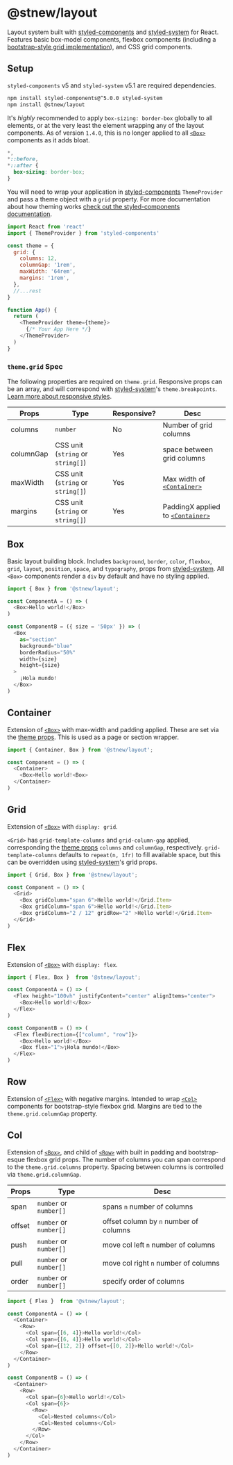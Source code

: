 # @stnew/layout

Layout system built with [styled-components] and [styled-system] for React. Features basic box-model components, flexbox components (including a [bootstrap-style grid implementation](#row)), and CSS grid components.

## Setup

`styled-components` v5 and `styled-system` v5.1 are required dependencies.

```sh
npm install styled-components@^5.0.0 styled-system
npm install @stnew/layout

```

It's _*highly*_ recommended to apply `box-sizing: border-box` globally to all elements, or at the very least the element wrapping any of the layout components. As of version `1.4.0`, this is no longer applied to all [`<Box>`] components as it adds bloat.

```css
*,
*::before,
*::after {
  box-sizing: border-box;
}
```

You will need to wrap your application in [styled-components] `ThemeProvider` and pass a theme object with a `grid` property. For more documentation about how theming works [check out the styled-components documentation](https://styled-components.com/docs/advanced#theming).

```javascript
import React from 'react'
import { ThemeProvider } from 'styled-components'

const theme = {
  grid: {
    columns: 12,
    columnGap: '1rem',
    maxWidth: '64rem',
    margins: '1rem',
  },
  //...rest
}

function App() {
  return (
    <ThemeProvider theme={theme}>
      {/* Your App Here */}
    </ThemeProvider>
  )
}
```

### `theme.grid` Spec

The following properties are required on `theme.grid`. Responsive props can be an array, and will correspond with [styled-system]'s `theme.breakpoints`. [Learn more about responsive styles](https://styled-system.com/responsive-styles).

| Props     | Type                              | Responsive? | Desc                            |
| --------- | --------------------------------- | ----------- | ------------------------------- |
| columns   | `number`                          | No          | Number of grid columns          |
| columnGap | CSS unit (`string` or `string[]`) | Yes         | space between grid columns      |
| maxWidth  | CSS unit (`string` or `string[]`) | Yes         | Max width of [`<Container>`]        |
| margins   | CSS unit (`string` or `string[]`) | Yes         | PaddingX applied to [`<Container>`] |

## Box

Basic layout building block. Includes `background`, `border`, `color`, `flexbox`, `grid`, `layout`, `position`, `space`,  and `typography`, props from [styled-system]. All `<Box>` components render a `div` by default and have no styling applied.

```javascript
import { Box } from '@stnew/layout';

const ComponentA = () => (
  <Box>Hello world!</Box>
)

const ComponentB = ({ size = '50px' }) => (
  <Box
    as="section"
    background="blue"
    borderRadius="50%"
    width={size}
    height={size}
  >
    ¡Hola mundo!
  </Box>
)
```

## Container

Extension of [`<Box>`] with max-width and padding applied. These are set via the [theme props](#setup). This is used as a page or section wrapper.

```javascript
import { Container, Box } from '@stnew/layout';

const Component = () => (
  <Container>
    <Box>Hello world!<Box>
  </Container>
)
```

## Grid

Extension of [`<Box>`] with `display: grid`.

`<Grid>` has `grid-template-columns` and `grid-column-gap` applied, corresponding the [theme props](#setup) `columns` and `columnGap`, respectively. `grid-template-columns` defaults to `repeat(n, 1fr)` to fill available space, but this can be overridden using [styled-system]'s grid props.

```javascript
import { Grid, Box } from '@stnew/layout';

const Component = () => (
  <Grid>
    <Box gridColumn="span 6">Hello world!</Grid.Item>
    <Box gridColumn="span 6">Hello world!</Grid.Item>
    <Box gridColumn="2 / 12" gridRow="2" >Hello world!</Grid.Item>
  </Grid>
)
```

## Flex

Extension of [`<Box>`] with `display: flex`.

```javascript
import { Flex, Box }  from '@stnew/layout';

const ComponentA = () => (
  <Flex height="100vh" justifyContent="center" alignItems="center">
    <Box>Hello world!</Box>
  </Flex>
)

const ComponentB = () => (
  <Flex flexDirection={["column", "row"]}>
    <Box>Hello world!</Box>
    <Box flex="1">⁄¡Hola mundo!</Box>
  </Flex>
)
```

## Row

Extension of [`<Flex>`] with negative margins. Intended to wrap [`<Col>`] components for bootstrap-style flexbox grid. Margins are tied to the `theme.grid.columnGap` property.

## Col

Extension of [`<Box>`], and child of [`<Row>`] with built in padding and bootstrap-esque flexbox grid props.
The number of columns you can span correspond to the `theme.grid.columns` property. Spacing between columns is controlled via `theme.grid.columnGap`.


| Props  | Type                   | Desc                                   |
| ------ | ---------------------- | -------------------------------------- |
| span   | `number` or `number[]` | spans `n` number of columns            |
| offset | `number` or `number[]` | offset column by `n` number of columns |
| push   | `number` or `number[]` | move col left `n` number of columns    |
| pull   | `number` or `number[]` | move col right `n` number of columns   |
| order  | `number` or `number[]` | specify order of columns               |

```javascript
import { Flex }  from '@stnew/layout';

const ComponentA = () => (
  <Container>
    <Row>
      <Col span={[6, 4]}>Hello world!</Col>
      <Col span={[6, 4]}>Hello world!</Col>
      <Col span={[12, 2]} offset={[0, 2]}>Hello world!</Col>
    </Row>
  </Container>
)

const ComponentB = () => (
  <Container>
    <Row>
      <Col span={6}>Hello world!</Col>
      <Col span={6}>
        <Row>
          <Col>Nested columns</Col>
          <Col>Nested columns</Col>
        </Row>
      </Col>
    </Row>
  </Container>
)
```

[`<Box>`]: #box
[`<Container>`]: #container
[`<Grid>`]: #grid
[`<Flex>`]: #flex
[`<Row>`]: #row
[`<Col>`]: #col
[styled-system]: https://styled-system.com/api
[styled-components]: https://styled-components.com/
